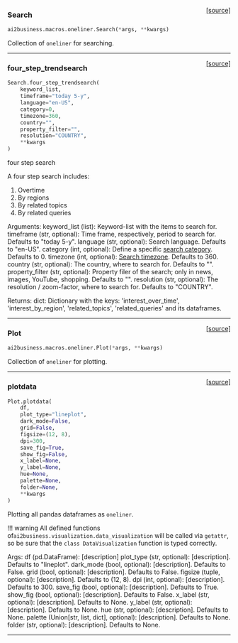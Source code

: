 <span style="float:right;">[[source]](https://github.com/ai2business/ai2business/blob/main/ai2business/macros/oneliner.py#L45)</span>

### Search


```python
ai2business.macros.oneliner.Search(*args, **kwargs)
```


Collection of `oneliner` for searching.


----

<span style="float:right;">[[source]](https://github.com/ai2business/ai2business/blob/main/ai2business/macros/oneliner.py#L48)</span>

### four_step_trendsearch


```python
Search.four_step_trendsearch(
    keyword_list,
    timeframe="today 5-y",
    language="en-US",
    category=0,
    timezone=360,
    country="",
    property_filter="",
    resolution="COUNTRY",
    **kwargs
)
```


four step search

A four step search includes:

1. Overtime
2. By regions
3. By related topics
4. By related queries

Arguments:
    keyword_list (list): Keyword-list with the items to search for.
    timeframe (str, optional): Time frame, respectively, period to search for.
    Defaults to "today 5-y".
    language (str, optional): Search language. Defaults to "en-US".
    category (int, optional): Define a specific [search category](https://github.com/pat310/google-trends-api/wiki/Google-Trends-Categories). Defaults to 0.
    timezone (int, optional): [Search timezone](https://developers.google.com/maps/documentation/timezone/overview). Defaults to 360.
    country (str, optional): The country, where to search for. Defaults to "".
    property_filter (str, optional): Property filer of the search; only in news, images, YouTube, shopping. Defaults to "".
    resolution (str, optional): The resolution / zoom-factor, where to search for. Defaults to "COUNTRY".

Returns:
    dict: Dictionary with the keys: 'interest_over_time', 'interest_by_region', 'related_topics', 'related_queries' and its dataframes.


----

<span style="float:right;">[[source]](https://github.com/ai2business/ai2business/blob/main/ai2business/macros/oneliner.py#L113)</span>

### Plot


```python
ai2business.macros.oneliner.Plot(*args, **kwargs)
```


Collection of `oneliner` for plotting.


----

<span style="float:right;">[[source]](https://github.com/ai2business/ai2business/blob/main/ai2business/macros/oneliner.py#L116)</span>

### plotdata


```python
Plot.plotdata(
    df,
    plot_type="lineplot",
    dark_mode=False,
    grid=False,
    figsize=(12, 8),
    dpi=300,
    save_fig=True,
    show_fig=False,
    x_label=None,
    y_label=None,
    hue=None,
    palette=None,
    folder=None,
    **kwargs
)
```


Plotting all pandas dataframes as `oneliner`.

!!! warning
    All defined functions of`ai2business.visualization.data_visualization` will be
    called via `getattr`, so be sure that the `class DataVisualization` function
    is typed correctly.

Args:
    df (pd.DataFrame): [description]
    plot_type (str, optional): [description]. Defaults to "lineplot".
    dark_mode (bool, optional): [description]. Defaults to False.
    grid (bool, optional): [description]. Defaults to False.
    figsize (tuple, optional): [description]. Defaults to (12, 8).
    dpi (int, optional): [description]. Defaults to 300.
    save_fig (bool, optional): [description]. Defaults to True.
    show_fig (bool, optional): [description]. Defaults to False.
    x_label (str, optional): [description]. Defaults to None.
    y_label (str, optional): [description]. Defaults to None.
    hue (str, optional): [description]. Defaults to None.
    palette (Union[str, list, dict], optional): [description]. Defaults to None.
    folder (str, optional): [description]. Defaults to None.


----

